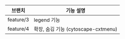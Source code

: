 | 브랜치        | 기능 설명                          |
|---------------|-----------------------------------|
| feature/3     | legend 기능                        |
| feature/4     | 확장, 숨김 기능 (cytoscape-cxtmenu) |
